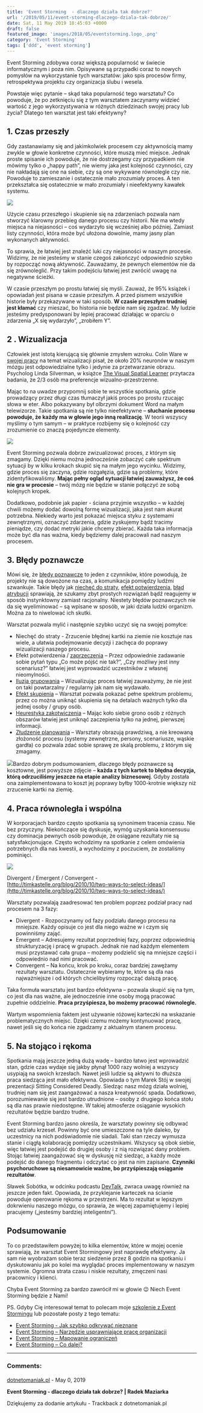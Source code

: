 ```yaml
---
title: 'Event Storming  - dlaczego działa tak dobrze?'
url: '/2019/05/11/event-storming-dlaczego-dziala-tak-dobrze/'
date: Sat, 11 May 2019 18:45:03 +0000
draft: false
featured_image: 'images/2018/05/eventstorming.logo_.png'
category: 'Event Storming'
tags: ['ddd', 'event storming']
---
```


Event Storming zdobywa coraz większą popularność w świecie informatycznym i poza nim. Opisywane są przypadki coraz to nowych pomysłów na wykorzystanie tych warsztatów: jako spis procesów firmy, retrospektywa projektu czy organizacja ślubu i wesela.

Powstaje więc pytanie – skąd taka popularność tego warsztatu? Co powoduje, że po zetknięciu się z tym warsztatem zaczynamy widzieć wartość z jego wykorzystywania w różnych dziedzinach swojej pracy lub życia? Dlatego ten warsztat jest taki efektywny?

## 1\. Czas przeszły

Gdy zastanawiamy się and jakimkolwiek procesem czy aktywnością mamy zwykle w głowie konkretne czynności, które muszą mieć miejsce. Jednak proste spisanie ich powoduje, że nie dostrzegamy czy przypadkiem nie mówimy tylko o „happy path”, nie wiemy jaka jest kolejność czynności, czy nie nakładają się one na siebie, czy są one wykywane równolegle czy nie. Powoduje to zamieszanie i ostatecznie mało zrozumiały proces. A ten przekształca się ostatecznie w mało zrozumiały i nieefektywny kawałek systemu.

[![](/images/2018/12/1.jpg)](/images/2018/12/1.jpg)

Użycie czasu przeszłego i skupienie się na zdarzeniach pozwala nam stworzyć klarowny przebieg danego procesu czy historii. Nie ma wtedy miejsca na niejasności – coś wydarzyło się wcześniej albo później. Zamiast listy czynności, która może być ułożona dowolnie, mamy jasny plan wykonanych aktywności.

To sprawia, że łatwiej jest znaleźć luki czy niejasności w naszym procesie. Widzimy, że nie jesteśmy w stanie czegoś zakończyć odpowiednio szybko by rozpocząć nową aktywność. Zauważamy, że pewnych elementów nie da się zrównoleglić. Przy takim podejściu łatwiej jest zwrócić uwagę na negatywne ścieżki.

W czasie przeszłym po prostu łatwiej się myśli. Zauważ, że 95% książek i opowiadań jest pisana w czasie przeszłym. A przed pismem wszystkie historie były przekazywane w taki sposób. **W czasie przeszłym trudniej jest kłamać** czy mieszać, bo historia nie będzie nam się zgadzać. My ludzie jesteśmy predysponowani by lepiej pracować działając w oparciu o zdarzenia „X się wydarzyło”, „zrobiłem Y”.

## 2 . Wizualizacja​

Człowiek jest istotą kierującą się głównie zmysłem wzroku. Colin Ware w [swojej pracy](http://www.ifs.tuwien.ac.at/~silvia/wien/vu-infovis/articles/book_information-visualization-perception-for-design_Ware_Chapter1.pdf) na temat wizualizacji pisał, że około 20% neuronów w naszym mózgu jest odpowiedzialne tylko i jedynie za przetwarzanie obrazu. Psycholog Linda Silverman, w książce [The Visual Spatial Learner](https://www.goodreads.com/book/show/673356.Upside_Down_Brilliance) przytacza badania, że 2/3 osób ma preferencje wizualno-przestrzenne.

Mając to na uwadze przypomnij sobie te wszystkie spotkania, gdzie prowadzący przez długi czas tłumaczył jakiś proces po prostu rzucając słowa w eter. Albo pokazywany był olbrzymi dokument Word na małym telewizorze. Takie spotkania są nie tylko nieefektywne – **słuchanie procesu powoduje, że każdy ma w głowie jego inną realizację**. W teorii wszyscy myślimy o tym samym – w praktyce rozbijemy się o kolejność czy zrozumienie co znaczą pojedyncze elementy.

[![](/images/2019/05/IMG_9424.jpg)](/images/2019/05/IMG_9424.jpg)

Event Storming pozwala dobrze zwizualizować proces, z którym się zmagamy. Dzięki niemu można jednocześnie zobaczyć całe spektrum sytuacji by w kilku krokach skupić się na małym jego wycinku. Widzimy, gdzie proces się zaczyna, gdzie rozgałęzia, gdzie są problemy, które zidentyfikowaliśmy. **Mając pełny ogląd sytuacji łatwiej zauważysz, że coś nie gra w procesie** – twój mózg nie będzie w stanie połączyć ze sobą kolejnych kropek.

Dodatkowo, podobnie jak papier - ściana przyjmie wszystko – w każdej chwili możemy dodać dowolną formę wizualizacji, jaka jest nam akurat potrzebna. Niekiedy warto jest pokazać miejsca styku z systemami zewnętrznymi, oznaczyć zdarzenia, gdzie zyskujemy bądź tracimy pieniądze, czy dodać metryki jakie chcemy zbierać. Każda taka informacja może być dla nas ważna, kiedy będziemy dalej pracowali nad naszym procesem.

## 3\. Błędy poznawcze

Mówi się, że [błędy poznawcze](https://pl.wikipedia.org/wiki/B%C5%82%C4%85d_poznawczy) to jeden z czynników, które powodują, że projekty nie są dowożone na czas, a komunikacja pomiędzy ludźmi szwankuje. Takie błędy jak [niechęć do straty](https://pl.wikipedia.org/wiki/Niech%C4%99%C4%87_do_straty), [efekt potwierdzenia](https://pl.wikipedia.org/wiki/Efekt_potwierdzenia), [błąd atrybucji](https://pl.wikipedia.org/wiki/Podstawowy_b%C5%82%C4%85d_atrybucji) sprawiają, że szukamy zbyt prostych rozwiązań bądź reagujemy w sposób instynktowny zamiast racjonalny. Niestety błędów poznawczych nie da się wyeliminować – są wpisane w sposób, w jaki działa ludzki organizm. Można za to niwelować ich skutki.

Warsztat pozwala mylić i następnie szybko uczyć się na swojej pomyłce:

 *   Niechęć do straty - Zrzucenie błędnej kartki na ziemie nie kosztuje nas wiele, a ułatwia podejmowanie decyzji i zachęca do poprawy wizualizacji naszego procesu.
 *   Efekt potwierdzenia / [zaprzeczenia](https://pl.wikipedia.org/wiki/Efekt_zaprzeczania) – Przez odpowiednie zadawanie sobie pytań typu „Co może pójść nie tak?”, „Czy możliwy jest inny scenariusz?” łatwiej jest wyprowadzić uczestników z własnej nieomylności.
 *   [Iluzja grupowania](https://pl.wikipedia.org/wiki/Iluzja_grupowania) – Wizualizując proces łatwiej zauważymy, że nie jest on taki powtarzalny / regularny jak nam się wydawało.
 *   [Efekt skupienia](https://pl.wikipedia.org/wiki/Efekt_skupienia) – Warsztat pozwala pokazać pełne spektrum problemu, przez co można uniknąć skupienia się na detalach ważnych tylko dla jednej osoby / grupy osób.
 *   [Heurestyka zakotwiczenia](https://pl.wikipedia.org/wiki/Heurystyka_zakotwiczenia_i_dostosowania) – Mając koło siebie grono osób z różnych obszarów łatwiej jest uniknąć zaczepienia tylko na jednej, pierwszej informacji.
 *   [Złudzenie planowania](https://pl.wikipedia.org/wiki/Z%C5%82udzenie_planowania) – Warsztaty obrazują prawdziwą, a nie kreowaną złożoność procesu (systemy zewnętrzne, persony, scenariusze, wąskie gardła) co pozwala zdać sobie sprawę ze skalą problemu, z którym się zmagamy.

[![](/images/2019/05/IMG_9432.jpg)](/images/2019/05/IMG_9432.jpg)Bardzo dobrym podsumowaniem, dlaczego błędy poznawcze są kosztowne, jest powyższe zdjęcie – **każda z tych kartek to błędna decyzja, którą odrzuciliśmy jeszcze na etapie analizy biznesowej**. Gdyby została ona zaimplementowana to koszt jej poprawy byłby 1000-krotnie większy niż zrzucenie kartki na ziemię.

## 4\. Praca równoległa i wspólna

W korporacjach bardzo często spotkania są synonimem tracenia czasu. Nie bez przyczyny. Niekończące się dyskusje, wymóg uzyskania konsensusu czy dominacja pewnych osób powoduje, że osiągane rezultaty nie są satysfakcjonujące. Często wchodzimy na spotkanie z celem omówienia potrzebnych dla nas kwestii, a wychodzimy z poczuciem, że zostaliśmy pominięci.

[![](/images/2019/05/gamestorming2.jpg)](/images/2019/05/gamestorming2.jpg)

Divergent / Emergent / Convergent - [http://timkastelle.org/blog/2010/10/two-ways-to-select-ideas/](http://timkastelle.org/blog/2010/10/two-ways-to-select-ideas/)

Warsztaty pozwalają zaadresować ten problem poprzez podział pracy nad procesem na 3 fazy:

 *   Divergent - Rozpoczynamy od fazy podziału danego procesu na mniejsze. Każdy opisuje co jest dla niego ważne w i czym się powinniśmy zająć.
 *   Emergent – Adresujemy rezultat poprzedniej fazy, poprzez odpowiednią strukturyzację i pracę w grupach. Jednak nie nad każdym elementem musi przystawać cała grupa – możemy podzielić się na mniejsze części i odpowiednio nad nimi pracować.
 *   Convergent – Na końcu, krok po kroku, coraz bardziej zawężamy rezultaty warsztatu. Ostatecznie wybieramy te, które są dla nas najważniejsze i od których chcielibyśmy rozpocząć dalszą pracę.

Taka formuła warsztatu jest bardzo efektywna – pozwala skupić się na tym, co jest dla nas ważne, ale jednocześnie inne osoby mogą pracować zupełnie oddzielnie. **Praca przyśpiesza, bo możemy pracować równolegle.**

Wartym wspomnienia faktem jest używanie różowej karteczki na wskazanie problematycznych miejsc. Dzięki czemu możemy kontynuować pracę, nawet jeśli się do końca nie zgadzamy z aktualnym stanem procesu.

## 5\. Na stojąco i rękoma

Spotkania mają jeszcze jedną dużą wadę – bardzo łatwo jest wprowadzić stan, gdzie czas wydaje się jakby płynął 1000 razy wolniej a wszyscy usypiają na swoich krzesłach. Nawet jeśli ludzie są aktywni to dłuższa praca siedząca jest mało efektywna. Opowiada o tym Marek Stój w swojej prezentacji Sitting Considered Deadly. Siedząc nasz mózg działa wolniej, trudniej nam się jest zaangażować a nasza kreatywność spada. Dodatkowo, porozumiewanie się jest bardzo utrudnione – osoby z drugiego końca stołu są dla nas prawie niedostępne. W takiej atmosferze osiąganie wysokich rezultatów będzie bardzo trudne.

Event Storming bardzo jasno określa, że warsztaty powinny się odbywać bez udziału krzeseł. Powinny być one umieszczone na tyle daleko, by uczestnicy na nich podświadomie nie siadali. Taki stan rzeczy wymusza stanie i ciągłą kolaborację pomiędzy uczestnikami. Wszyscy są obok siebie, więc łatwiej jest podejść do drugiej osoby i z nią rozwiązać dany problem. Stojąc łatwiej zaangażować się w dyskusję niż siedząc, a każdy może podejść do danego fragmentu i odczytać co jest na nim zapisane. **Czynniki psychoruchowe są niesamowicie ważne, bo przyśpieszają osiąganie rezultatów**.

Sławek Sobótka, w odcinku podcastu [DevTalk](https://devstyle.pl/2019/03/08/devtalk-trio-s02e09-co-to-jest-event-storming/), zwraca uwagę również na jeszcze jeden fakt. Opowiada, że przyklejanie karteczek na ścianie powoduje operowanie rękoma w przestrzeni. Ma to rezultat w lepszym dokrwieniu naszego mózgu, co sprawia, że więcej zapamiętujemy i lepiej pracujemy („jesteśmy bardziej inteligentni”).

## Podsumowanie

To co przedstawiłem powyżej to kilka elementów, które w mojej ocenie sprawiają, że warsztat Event Stormingowy jest naprawdę efektywny. Ja sam nie wyobrażam sobie teraz siedzenie przez 8 godzin na spotkaniu i dyskutowaniu jak po kolei ma wyglądać proces implementowany w naszym systemie. Ogromna strata czasu i niskie rezultaty, zmęczeni nasi pracownicy i klienci.

Chyba Event Storming za bardzo zawrócił mi w głowie 😉 Niech Event Storming będzie z Nami!

PS. Gdyby Cię interesował temat to polecam moje [szkolenie z Event Stormingu](/szkolenia-event-storming/) lub pozostałe posty z tego tematu:

 *   [Event Storming - Jak szybko odkrywać nieznane](/2018/12/06/event-storming-jak-szybko-odkrywac-nieznane/)
 *   [Event Storming – Narzędzie usprawniające pracę organizacji](/2018/12/10/event-storming-narzedzie-usprawniajace-prace-organizacji/)
 *   [Event Storming – Mapowanie ograniczeń](/2019/02/22/event-storming-mapowanie-ograniczen/)
 *   [Event Storming – Co dalej?](/2019/01/26/event-storming-co-dalej/)

---
### Comments:
#### 
[dotnetomaniak.pl](https://dotnetomaniak.pl/Event-Storming-dlaczego-dziala-tak-dobrze-Radek-Maziarka "") - <time datetime="2019-05-12 10:56:51">May 0, 2019</time>

**Event Storming - dlaczego działa tak dobrze? | Radek Maziarka**

Dziękujemy za dodanie artykułu - Trackback z dotnetomaniak.pl
